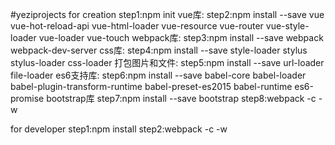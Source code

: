 ﻿#yeziprojects
for creation 
step1:npm init
vue库:
step2:npm install --save vue vue-hot-reload-api vue-html-loader vue-resource vue-router vue-style-loader vue-loader vue-touch
webpack库:
step3:npm install --save webpack webpack-dev-server 
css库:
step4:npm install --save style-loader stylus stylus-loader css-loader
打包图片和文件:
step5:npm install --save url-loader file-loader
es6支持库:
step6:npm install --save babel-core babel-loader babel-plugin-transform-runtime babel-preset-es2015 babel-runtime es6-promise
bootstrap库
step7:npm install --save bootstrap
step8:webpack  -c -w

for developer
step1:npm install
step2:webpack -c -w